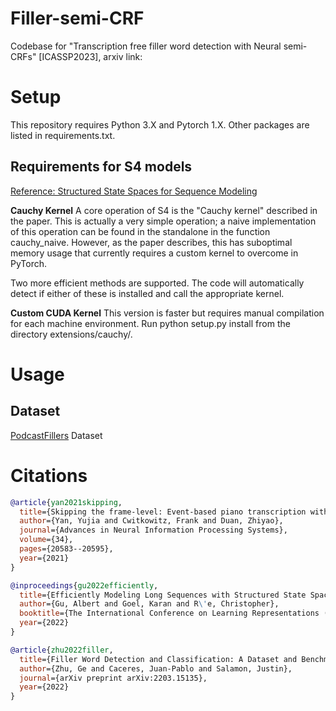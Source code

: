 # Filler-semi-CRF
Codebase for "Transcription free filler word detection with Neural semi-CRFs" [ICASSP2023], arxiv link:

# Setup
This repository requires Python 3.X and Pytorch 1.X. Other packages are listed in requirements.txt.

## Requirements for S4 models
[Reference: Structured State Spaces for Sequence Modeling](https://github.com/HazyResearch/state-spaces#cauchy-kernel)

**Cauchy Kernel**
A core operation of S4 is the "Cauchy kernel" described in the paper. This is actually a very simple operation; a naive implementation of this operation can be found in the standalone in the function cauchy_naive. However, as the paper describes, this has suboptimal memory usage that currently requires a custom kernel to overcome in PyTorch.

Two more efficient methods are supported. The code will automatically detect if either of these is installed and call the appropriate kernel.

**Custom CUDA Kernel**
This version is faster but requires manual compilation for each machine environment. Run python setup.py install from the directory extensions/cauchy/.

# Usage
## Dataset

[PodcastFillers](https://podcastfillers.github.io/) Dataset


# Citations



```bibtex
@article{yan2021skipping,
  title={Skipping the frame-level: Event-based piano transcription with neural semi-crfs},
  author={Yan, Yujia and Cwitkowitz, Frank and Duan, Zhiyao},
  journal={Advances in Neural Information Processing Systems},
  volume={34},
  pages={20583--20595},
  year={2021}
}
```

```bibtex
@inproceedings{gu2022efficiently,
  title={Efficiently Modeling Long Sequences with Structured State Spaces},
  author={Gu, Albert and Goel, Karan and R\'e, Christopher},
  booktitle={The International Conference on Learning Representations ({ICLR})},
  year={2022}
}
```

```bibtex
@article{zhu2022filler,
  title={Filler Word Detection and Classification: A Dataset and Benchmark},
  author={Zhu, Ge and Caceres, Juan-Pablo and Salamon, Justin},
  journal={arXiv preprint arXiv:2203.15135},
  year={2022}
}
```